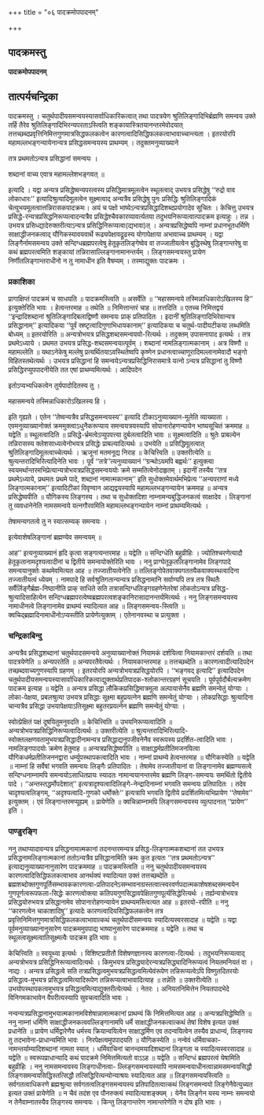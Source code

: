 +++
title = "०६ पादक्रमोपपादनम्"

+++


## पादक्रमस्तु

**पादक्रमोपपादनम्**

## **तात्पर्यचन्द्रिका**

पादक्रमस्तु । चतुर्थपादीयसमन्वयस्यासर्वाधिकारिकत्वात् तथा पादत्रयेण श्रुतिलिङ्गादिभिर्ब्रह्मणि समन्वय उक्ते तर्हि तैरेव श्रुतिलिङ्गादिभिरन्यपरताऽस्त्विति शङ्कायास्त्रितयानन्तरमेवोदयात् तत्तच्छब्दप्रवृत्तिनिमित्तगुणमात्रसिद्धफलकत्वेन कारणत्वादिसिद्धिफलकत्वाभावाच्चान्त्यता । इतरयोरपि महामल्लभङ्गन्यायेनान्यत्र प्रसिद्धसमन्वयस्य प्राथम्यम् । तदुक्तमनुव्याख्याने

तत्र प्रथमतोऽन्यत्र प्रसिद्धानां समन्वयः ।

शब्दानां वाच्य एवात्र महामल्लेशभङ्गवत् ॥

इत्यादि । यद्वा अन्यत्र प्रसिद्धेष्वन्यपरत्वस्य प्रसिद्धिमात्रमूलत्वेन स्थूलत्वाद् उभयत्र प्रसिद्धेषु ‘‘रुद्रो वाव लोकाधारः’’ इत्यादिश्रुत्यादिमूलत्वेन सूक्ष्मत्वाद् अन्यत्रैव प्रसिद्धेषु पुनः प्रसिद्धिः श्रुतिलिङ्गादिकं चेत्युभयमूलत्वात्तन्निरासकपादक्रमः। अयं च पक्षो भाष्येऽन्यत्रप्रसिद्धादिशब्दप्रयोगादेव सूचितः । केचित्तु उभयत्र प्रसिद्धे-रन्यत्रप्रसिद्धनिरूप्यत्वादन्यत्रैव प्रसिद्धेश्चैवकारव्यावर्त्यतया तदुभयनिरूप्यत्वात्पादक्रम इत्याहुः । तन्न । उभयत्र प्रसिध्द्यादेरुक्तरीत्याऽन्यत्र प्रसिद्धिनिरूप्यत्वा(द्यभावा)त् । अन्यत्रप्रसिद्धेष्वपि नाम्नां प्रधानभूतधर्मिणि साक्षाद्धीजनकत्वाद् यौगिकस्यावयवार्थे रूढ्यपेक्षावद्रूढस्य योगापेक्षाया अभावाच्च प्राथम्यम् । यद्वा लिङ्गैर्नामसमन्वय उक्ते सन्दिग्धब्रह्मपरत्वेषु हेतूकृतलिङ्गेष्वेव वा तज्जातीयत्वेन बुद्धिस्थेषु लिङ्गान्तरेषु वा कथं ब्रह्मपरत्वमिति शङ्कायां तन्निरासाल्लिङ्गानामानन्तर्यम् । लिङ्गसमन्वयस्तु प्रायेण निर्णीतलिङ्गान्तराधीनो न तु नामाधीन इति वैषम्यम् । तस्माद्युक्तः पादक्रमः ।

### **प्रकाशिका**

प्रागाक्षिप्तं पादक्रमं च साधयति ॥ पादक्रमस्त्विति ॥ असर्वेति ॥ ‘‘महासमन्वये तस्मिन्नाधिकारोऽखिलस्य हि’’ इत्युक्तेरिति भावः । हेत्वन्तरमाह ॥ तथेति ॥ निमित्तान्तरं चाह ॥ तत्तदिति ॥ एतच्च निमित्तद्वयं ‘‘इन्द्रादिशब्दानां श्रुतिलिङ्गादिबलाद्विष्णौ समन्वयः प्राक् प्रतिपादितः । इदानीं श्रुतिलिङ्गादिभिरेवान्यत्र प्रसिद्धानाम्’’ इत्यादिकया ‘‘पूर्वं स्रष्टृत्वादिगुणाभिधायकानाम्’’ इत्यादिकया च चतुर्थ-पादीयटीकया लब्धमिति बोध्यम् ॥ इतरयोरिति ॥ अन्यत्रोभयत्र प्रसिद्धशब्दसमन्वययो-रित्यर्थः । तदुक्तम् उपासनापाद इत्यर्थः । तत्र प्रथमेऽध्याये । प्रथमत उभयत्र प्रसिद्ध-शब्दसमन्वयात्पूर्वम् । शब्दानां नामलिङ्गात्मकानाम् । अत्र विष्णौ ॥ महामल्लेति ॥ यथाऽनेकेषु मल्लेषु प्रत्यर्थितयाऽवस्थितेष्वपि कृष्णेन प्रधानत्वाच्चाणूरादिमल्लानामेवादौ भङ्गो विहितस्तथेत्यर्थः । उभयत्र प्रसिद्धानां हि समन्वयेऽन्यत्रप्रसिद्धिनिरासमात्रे यत्नो ऽन्यत्र प्रसिद्धानां तु विष्णौ प्रसिद्धिरप्युपपादनीयेति तत एषां प्राथम्यमित्यर्थः । आदिपदेन

इतोऽप्यभ्यधिकत्वेन तुर्यपादोदितस्य तु ।

महासमन्वये तस्मिन्नाधिकारोऽखिलस्य हि ।

इति गृह्यते । एतेन ‘‘तेष्वन्यत्रैव प्रसिद्धसमन्वयस्य’’ इत्यादि टीकाऽनुव्याख्यान-मूलेति व्याख्याता । एवमनुव्याख्यानोक्तं क्रममुक्त्वाऽधुनैकरूप्याय समन्वयत्रयस्यापि सोपानारोहणन्यायेन भाष्यसूचितं क्रममाह ॥ यद्वेति ॥ स्थूलत्वादिति ॥ प्रसिद्धे-र्भ्रमत्वेऽप्युपपत्त्या दुर्बलत्वादिति भावः ॥ सूक्ष्मत्वादिति ॥ श्रुतेः प्राबल्येन तन्निरासस्य क्लेशसाध्यत्वेनोभयत्र प्रसिद्धेः प्राबल्यादित्यर्थः ॥ उभयेति ॥ प्रसिद्धिमूलत्वात् श्रुतिलिङ्गादिमूलत्वाच्चेत्यर्थः । ऋजूनां मतमनूद्य निराह ॥ केचित्त्विति ॥ उक्तरीत्येति ॥ श्रुत्यन्तरादिभिरित्यादिनेति भावः । पूर्वं ‘‘तत्रे’’त्यनुव्याख्यानं ‘‘ग्रन्थोऽयमपि बह्वर्थः’’ इत्युक्त्या स्वयमर्थान्तरमभिप्रेत्यान्यत्रोभयत्रप्रसिद्धसमन्वययोः क्रमे सम्मतित्वेनोदाहृतम् । इदानीं तस्यैव ‘‘तत्र प्रथमेऽध्याये, प्रथमतः प्रथमे पादे, शब्दानां नामात्मकानाम्’’ इति सुधोक्तमेवार्थमभिप्रेत्य ‘‘अन्यपराणां मध्ये लिङ्गात्मकानाम्’’ इत्यादिटीकां विवृण्वान आद्यद्वयस्यापि महामल्लभङ्गन्यायेन क्रममाह ॥ अन्यत्र प्रसिद्धेष्वपीति ॥ यौगिकस्य लिङ्गस्य । तथा च सुधोक्तदिशा नाम्नामन्यबुद्धिजनकत्वं साक्षादेव । लिङ्गानां तु व्यवधानेनेति नामसमन्वये यत्नगौरवमिति महामल्लभङ्गन्यायेन नाम्नां प्राथम्यमित्यर्थः ।

तेषामन्यगतत्वे तु न स्यात्सम्यक् समन्वयः ।

इत्येवाशेषलिङ्गानां ब्रह्मण्येव समन्वयम् ॥

आह’’ इत्यनुव्याख्यानं हृदि कृत्वा सङ्गत्यन्तरमाह ॥ यद्वेति ॥ सन्दिग्धेति बहुव्रीहिः । ज्योतिश्चरणेत्यादौ हेतूकृतानामदृश्यत्वादीनां च द्वितीये समन्वयोक्तेरिति भावः । ननु प्राग्घेतूकृतलिङ्गानामेव लिङ्गपादे समन्वयानुक्तेः कथमेवमित्यत आह ॥ तज्जातीयत्वेनेति ॥ तल्लिङ्गोपेतवाक्यगततयैकवाक्यस्थत्वादिना तज्जातीयत्वं ध्येयम् । नामपादे हि सर्वश्रुतिगतान्यन्यत्र प्रसिद्धनामानि सर्वाण्यपि तत्र तत्र स्थितैः सर्वैर्लिङ्गैर्ब्रह्म-निष्ठानीति प्राक् साधिते सति तत्रासन्दिग्धलिङ्गग्रहणेनेतरेषां लोकतोऽन्यत्र प्रसिद्ध-श्रुत्यादिसाहित्येन सन्दिग्धब्रह्मपरत्वेष्वब्रह्मपरत्वशङ्कानिरासादानन्तर्यमित्यर्थः । ननु लिङ्गसमन्वयस्य नामाधीनत्वे लिङ्गानामेव प्राथम्यं स्यादित्यत आह ॥ लिङ्गसमन्वय-स्त्विति ॥ क्वचिद्ब्रह्मादिनामाधीनोऽप्यस्तीति प्रायेणेत्युक्तम् । एतेनानवस्था च प्रत्युक्ता ।

### **चन्द्रिकाबिन्दु**

अन्यत्रैव प्रसिद्धशब्दानां चतुर्थपादसमन्वये अनुव्याख्यानोक्तं नियामकं दर्शयित्वा नियामकान्तरं दर्शयति ॥ तथा पादत्रयेणेति ॥ अन्यपरतेति ॥ अन्यपरतैवेत्यर्थः । नियामकान्तरमाह ॥ तत्तच्छब्देति ॥ कारणत्वादीत्यादिपदेन तच्छब्दवाच्यगुणस्यापि ग्रहणम् । इतरयोरपि अन्यत्रोभयत्रप्रसिद्धयोरपि । ‘‘भङ्गवद् इत्यादि’’ इत्यादिपदेन चतुर्थपादीयसमन्वयस्यासार्वाधिकारिकत्वाद्युक्तार्थप्रतिपादक-श्लोकान्तरग्रहणं सूचयति । पूर्वपूर्वदौर्बल्यक्रमेण पादक्रम इत्याह ॥ यद्वेति ॥ अन्यत्र प्रसिद्धा लौकिकप्रसिद्धिमात्रमूला अल्पायासेनैव ब्रह्मणि समन्वेतुं योग्याः । लोका-पेक्षया, प्रबलश्रुत्या उभयत्र प्रसिद्धाः सूक्ष्मा बहुप्रयत्नेन ब्रह्मणि समन्वेतुं योग्याः । लोकप्रसिद्धाः श्रुत्यादिना चान्यत्रैव प्रसिद्धा उभयापेक्षयाऽतिसूक्ष्मा बहुतरप्रयत्नेन ब्रह्मणि समन्वेतुं योग्याः ।

स्वोत्प्रेक्षितं पक्षं दूषयितुमनुवदति ॥ केचित्त्विति ॥ उभयनिरूप्यत्वादिति ॥ अन्यत्रोभयत्रप्रसिद्धिनिरूप्यत्वादित्यर्थः ॥ उक्तरीत्येति ॥ श्रुत्यन्तरादिभिरित्यादि-स्वोक्तलक्षणवतामुभयत्रप्रसिद्धादीनामन्यत्र प्रसिद्धाद्यनुपजीवनेनैव स्वरूपस्य प्रदर्शित-त्वादिति भावः । नामलिङ्गपादयोः क्रमेण हेतुमाह ॥ अन्यत्रप्रसिद्धेष्वपीति ॥ साक्षाद्धर्मप्रतीतिमजनयित्वा यौगिकधर्मप्रतीतिजननद्वारा धर्म्युपस्थापकत्वादिति भावः । नाम्नां प्राथम्ये हेत्वन्तरमाह ॥ यौगिकस्येति ॥ यद्वेति ॥ नाम्नां हि सर्वेषां भगवति समन्वयः लिङ्गैः प्रतिपादितः । तेषामेव तज्जातीयानां वा लिङ्गानामेव ब्रह्मण्यसत्वे सन्दिग्धनाम्नामपि समन्वयोऽसाधितप्रायः स्यादतः नामान्वयानन्तरमेव ब्रह्मणि लिङ्ग-समन्वयः समर्थितो द्वितीये पादे । ‘‘अन्तस्तद्धर्मोपदेशात्’’ इत्यत्रादृश्यत्वादिलिङ्गे-नेन्द्रादिनाम्नां भगवति समन्वयः प्रतिपादितः । तदेव चादृश्यत्वलिङ्गम्, ‘‘अदृश्यत्वादि-गुणको धर्मोक्तेः’’ इत्यत्रापि भगवति द्वितीये प्रदर्शितमित्यभिप्रायेण ‘‘तेषामेव’’ इत्युक्तम् । एवं लिङ्गान्तरमप्यूह्यम् ॥ प्रायेणेति ॥ क्वचिन्नाम्नामपि लिङ्गसमन्वयस्य व्युत्पादनात् ‘‘प्रायेण’’ इति ।

### **पाण्डुरङ्गि**

ननु तथाप्यादावन्यत्र प्रसिद्धनामात्मकानां तदनन्तरमन्यत्र प्रसिद्ध-लिङ्गात्मकशब्दानां तत उभयत्र प्रसिद्धनामलिङ्गात्मकानां ततोऽन्यत्रैव प्रसिद्धानामिति क्रमः कुत इत्यतः ‘‘तत्र प्रथमतोऽन्यत्र’’ इत्याद्यनुव्याख्यानानुसारेण पादक्रममाह ॥ पादक्रमस्त्विति ॥ ननु चतुर्थपादीयसमन्वयस्य कारणत्वादिसिद्धिफलकत्वाभाव आनर्थक्यं स्यादित्यत उक्तं तत्तच्छब्देति ॥ ब्रह्मशब्दोक्तगुणपूर्तिसम्भावककारणत्वा-प्रतिपादनेऽसम्भावनाग्रस्तत्वात्स्वरवर्णपदात्मकाशेषशब्दसमन्वयेन गुणपूर्णत्वरूपफला-सिद्धेः कारणत्वोक्त्या कतिपयगुणसिद्धावपेक्षितगुणपूर्त्यसिद्धेरित्यर्थः । तर्ह्यन्यत्रोभयत्र प्रसिद्धयोरुभयत्र प्रसिद्धानामेव सोपानारोहणन्यायेन प्राथम्यमस्त्वित्यत आह ॥ इतरयो-रपीति ॥ ननु ‘‘कारणत्वेन चाकाशादिषु’’ इत्यादेः कारणत्वादियसिद्धिफलकत्वेन तत्र प्रवृत्तिनिमित्तगुणमात्रसिद्धिफलकत्वाभावात्कथं चतुर्थपादीसमन्वयः स्यादित्यस्वरसादाह ॥ यद्वेति ॥ यद्वा पूर्वमनुव्याख्यानानुसारेण पादक्रममुपपाद्य भाष्यानुसारेण पादक्रममाह ॥ यद्वेति ॥ तथा च स्थूलत्वसूक्ष्मत्वातिसूक्ष्मत्वैः पादक्रम इति भावः ॥

केचित्त्विति ॥ स्वयूथ्या इत्यर्थः । विशिष्टप्रतीतौ विशेषणज्ञानस्य कारणत्वा-दित्यर्थः । तदुभयनिरूप्यत्वाद् अन्यत्रोभयत्र प्रसिद्धिनिरूप्यत्वादित्यर्थः । किमुभयत्र प्रसिद्ध्यादेरन्यत्रप्रसिद्ध्यादिनिरूप्यत्वं नियतमनियतं वा । नाद्यः । अन्यत्र प्रसिद्धत्वे सति तत्रप्रसिद्धत्वमुभयत्रप्रसिद्धत्वमित्येवंरूपेण तन्निरूप्यत्वेऽपि विष्णुतदितरयोः प्रसिद्धत्व-मुभयत्र प्रसिद्धत्वमित्यादिरूपेण तन्निरूप्यत्वाभावादित्याह ॥ तन्नेति ॥ उक्तरीत्येति ॥ उभयोपस्थापकत्वमुभयत्र प्रसिद्धत्वमित्याद्युक्तरीत्येत्यर्थः । नेतरः । अनियतनिमित्तेन नियतपादभेदे विनिगमकाभावेन वैपरीत्यस्यापि सुवचत्वादिति भावः ।

नन्वन्यत्रप्रसिद्धानामुभयात्मकानामविशेषान्नामात्मकानां प्राथम्यं किं निमित्तमित्यत आह ॥ अन्यत्रप्रसिद्धेष्विति ॥ ननु नाम्नां धर्मिणि साक्षाद्धीजनकत्ववल्लिङ्गानामपि धर्मे साक्षाद्धीजनकत्वात्कथं तेषां विशेष इत्यत उक्तं प्रधानेति ॥ प्रायेण धर्मिद्वारेणैव धर्मस्य क्रियान्वयित्वेन साक्षाद्धर्मिण एव तदन्वयित्वेन तस्यैव प्राधान्यं, लिङ्गस्य तु तदभावेना-प्राधान्यमिति भावः । निरपेक्षत्वमुपपादयति ॥ यौगिकस्येति ॥ नन्वेवं धर्मिवाचका-नामन्तर्याम्यादिशब्दानां नामता स्यात् । धर्मिवाचिनां चानन्दमयादिशब्दानां लिङ्गता च स्यादित्यस्वरसादाह ॥ यद्वेति ॥ स्वरूपप्राधान्यादि कथं पादक्रमे निमित्तमित्यतो वाऽऽह ॥ यद्वेति ॥ सन्दिग्धं ब्रह्मपरत्वं येषामिति बहुव्रीहिः । ननु नामसमन्वयस्य लिङ्गाधीनत्वा- ल्लिङ्गसमन्वयस्यापि नामसमन्वयाधीनत्वान्नामसमन्वयसिद्धौ लिङ्गसमन्वयसिद्धिस्तत्सिद्धौ तत्सिद्धिरित्यन्योन्याश्रयः स्यादित्यत आह ॥ लिङ्गसमन्वयस्त्विति ॥ सर्वगतत्वाधिकरणे ब्रह्मश्रुत्या सर्वगतत्वलिङ्गसमन्वयस्य प्रतिपादितत्वात्कथं लिङ्गसमन्वयो लिङ्गेनैवेत्युच्यत इत्यत उक्तं प्रायेणेति ॥ न चैवं तदंश एव पौनरुक्त्यं स्यादित्याशङ्क्यम् । येनैव लिङ्गेन यस्य नाम्नः समन्वयो न तेनैवाम्नातस्यैव लिङ्गस्य समन्वयः । किन्तु लिङ्गान्तरेण नामान्तरेणेति न दोष इति भावः ।

